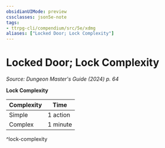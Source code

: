 ```yaml
---
obsidianUIMode: preview
cssclasses: json5e-note
tags:
- ttrpg-cli/compendium/src/5e/xdmg
aliases: ["Locked Door; Lock Complexity"]
---
```

# Locked Door; Lock Complexity
*Source: Dungeon Master's Guide (2024) p. 64* 

**Lock Complexity**

| Complexity | Time |
|------------|------|
| Simple | 1 action |
| Complex | 1 minute |
^lock-complexity